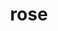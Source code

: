 ---
category: 4-letters
denotation: null
name: rose
reference_link: https://www.etymonline.com/word/rose
root_language: null
root_name: null
title: rose
type: free
word_sums:
- respelling: rose
  sum: 'Rose + '
---